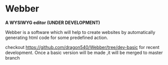 # Webber
 **A WYSIWYG editor (UNDER DEVELOPMENT)**
 
Webber is a software which will help to create websites by automatically generating html code for some predefined action.

checkout https://github.com/dragon540/Webber/tree/dev-basic for recent development. Once a basic version will be made ,it will be merged to master branch
